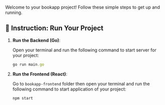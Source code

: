 Welcome to your bookapp project! Follow these simple steps to get up and running.

## 🎯 Instruction: Run Your Project

1. **Run the Backend (Go)**:
   
   Open your terminal and run the following command to start server for your project:
   
   ```ruby
   go run main.go
   
2. **Run the Frontend (React)**:
   
   Go to `bookapp-frontend` folder then open your terminal and run the following command to start application of your project:
   
   ```ruby
   npm start
